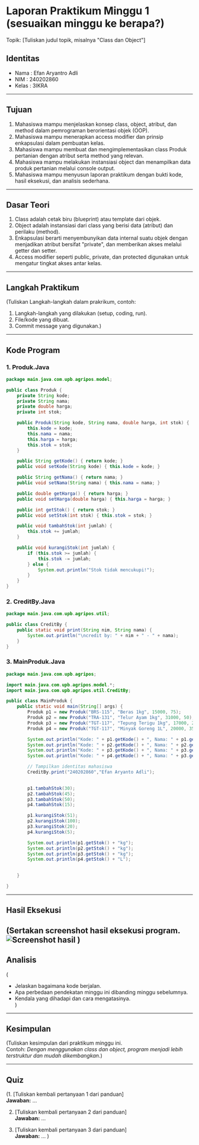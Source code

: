 # Laporan Praktikum Minggu 1 (sesuaikan minggu ke berapa?)
Topik: [Tuliskan judul topik, misalnya "Class dan Object"]

## Identitas
- Nama  : Efan Aryantro Adli
- NIM   : 240202860
- Kelas : 3IKRA

---

## Tujuan
1. Mahasiswa mampu menjelaskan konsep class, object, atribut, dan method dalam pemrograman berorientasi objek (OOP).
2. Mahasiswa mampu menerapkan access modifier dan prinsip enkapsulasi dalam pembuatan kelas.
3. Mahasiswa mampu membuat dan mengimplementasikan class Produk pertanian dengan atribut serta method yang relevan.
4. Mahasiswa mampu melakukan instansiasi object dan menampilkan data produk pertanian melalui console output.
5. Mahasiswa mampu menyusun laporan praktikum dengan bukti kode, hasil eksekusi, dan analisis sederhana.

---

## Dasar Teori 
1. Class adalah cetak biru (blueprint) atau template dari objek.
2. Object adalah instansiasi dari class yang berisi data (atribut) dan perilaku (method).  
3. Enkapsulasi berarti menyembunyikan data internal suatu objek dengan menjadikan atribut bersifat "private", dan memberikan akses melalui getter dan setter.
4. Access modifier seperti public, private, dan protected digunakan untuk mengatur tingkat akses antar kelas.

---

## Langkah Praktikum
(Tuliskan Langkah-langkah dalam prakrikum, contoh:
1. Langkah-langkah yang dilakukan (setup, coding, run).  
2. File/kode yang dibuat.  
3. Commit message yang digunakan.)

---

## Kode Program
### 1. Produk.Java  

```java
package main.java.com.upb.agripos.model;

public class Produk {
    private String kode;
    private String nama;
    private double harga;
    private int stok;

    public Produk(String kode, String nama, double harga, int stok) {
        this.kode = kode;
        this.nama = nama;
        this.harga = harga;
        this.stok = stok;
    }

    public String getKode() { return kode; }
    public void setKode(String kode) { this.kode = kode; }

    public String getNama() { return nama; }
    public void setNama(String nama) { this.nama = nama; }

    public double getHarga() { return harga; }
    public void setHarga(double harga) { this.harga = harga; }

    public int getStok() { return stok; }
    public void setStok(int stok) { this.stok = stok; }

    public void tambahStok(int jumlah) {
        this.stok += jumlah;
    }

    public void kurangiStok(int jumlah) {
        if (this.stok >= jumlah) {
            this.stok -= jumlah;
        } else {
            System.out.println("Stok tidak mencukupi!");
        }
    }
}
```
### 2. CreditBy.Java  

```java
package main.java.com.upb.agripos.util;

public class CreditBy {
    public static void print(String nim, String nama) {
        System.out.println("\ncredit by: " + nim + " - " + nama);
    }
}
```
### 3. MainProduk.Java  

```java
package main.java.com.upb.agripos;

import main.java.com.upb.agripos.model.*;
import main.java.com.upb.agripos.util.CreditBy;

public class MainProduk {
    public static void main(String[] args) {
        Produk p1 = new Produk("BRS-115", "Beras 1kg", 15000, 75);
        Produk p2 = new Produk("TRA-131", "Telur Ayam 1kg", 31000, 50);
        Produk p3 = new Produk("TGT-117", "Tepung Terigu 1kg", 17000, 25);
        Produk p4 = new Produk("TGT-117", "Minyak Goreng 1L", 20000, 35);

        System.out.println("Kode: " + p1.getKode() + ", Nama: " + p1.getNama() + ", Harga: " + p1.getHarga() + ", Stok: " + p1.getStok() + "kg");
        System.out.println("Kode: " + p2.getKode() + ", Nama: " + p2.getNama() + ", Harga: " + p2.getHarga() + ", Stok: " + p2.getStok() + "kg");
        System.out.println("Kode: " + p3.getKode() + ", Nama: " + p3.getNama() + ", Harga: " + p3.getHarga() + ", Stok: " + p3.getStok() + "kg");
        System.out.println("Kode: " + p4.getKode() + ", Nama: " + p3.getNama() + ", Harga: " + p3.getHarga() + ", Stok: " + p3.getStok() + "L");

        // Tampilkan identitas mahasiswa
        CreditBy.print("240202860","Efan Aryanto Adli");

        
        p1.tambahStok(30);
        p2.tambahStok(45);
        p3.tambahStok(50);
        p4.tambahStok(15);

        p1.kurangiStok(51);
        p2.kurangiStok(100);
        p3.kurangiStok(20);
        p4.kurangiStok(5);

        System.out.println(p1.getStok() + "kg");
        System.out.println(p2.getStok() + "kg");
        System.out.println(p3.getStok() + "kg");
        System.out.println(p4.getStok() + "L");

        
    }

}
```
---

## Hasil Eksekusi
(Sertakan screenshot hasil eksekusi program.  
![Screenshot hasil](screenshots/hasil.png)
)
---

## Analisis
(
- Jelaskan bagaimana kode berjalan.  
- Apa perbedaan pendekatan minggu ini dibanding minggu sebelumnya.  
- Kendala yang dihadapi dan cara mengatasinya.  
)
---

## Kesimpulan
(Tuliskan kesimpulan dari praktikum minggu ini.  
Contoh: *Dengan menggunakan class dan object, program menjadi lebih terstruktur dan mudah dikembangkan.*)

---

## Quiz
(1. [Tuliskan kembali pertanyaan 1 dari panduan]  
   **Jawaban:** …  

2. [Tuliskan kembali pertanyaan 2 dari panduan]  
   **Jawaban:** …  

3. [Tuliskan kembali pertanyaan 3 dari panduan]  
   **Jawaban:** …  )
